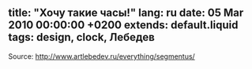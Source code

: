 title: "Хочу такие часы!"
lang: ru
date: 05 Mar 2010 00:00:00 +0200
extends: default.liquid
tags: design, clock, Лебедев
---
Source: <http://www.artlebedev.ru/everything/segmentus/>
